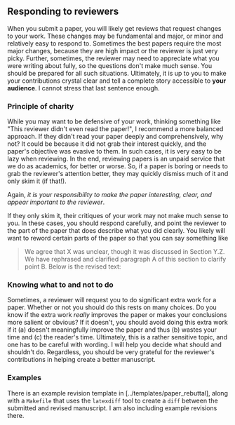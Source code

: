 ## Responding to reviewers

When you submit a paper, you will likely get reviews that request changes to your work.
These changes may be fundamental and major, or minor and relatively easy to respond to.
Sometimes the best papers require the most major changes, because they are high impact or the reviewer is just very picky.
Further, sometimes, the reviewer may need to appreciate what you were writing about fully, so the questions don't make much sense.
You should be prepared for all such situations.
Ultimately, it is up to you to make your contributions crystal clear and tell a complete story accessible to __your audience__.
I cannot stress that last sentence enough.

### Principle of charity

While you may want to be defensive of your work, thinking something like "This reviewer didn't even read the paper!", I recommend a more balanced approach.
If they didn't read your paper deeply and comprehensively, why not?
It could be because it did not grab their interest quickly, and the paper's objective was evasive to them.
In such cases, it is very easy to be lazy when reviewing.
In the end, reviewing papers is an unpaid service that we do as academics, for better or worse.
So, if a paper is boring or needs to grab the reviewer's attention better, they may quickly dismiss much of it and only skim it (if that!).

Again, _it is your responsibility to make the paper interesting, clear, and appear important to the reviewer_.

If they only skim it, their critiques of your work may not make much sense to you.
In these cases, you should respond carefully, and point the reviewer to the part of the paper that does describe what you did clearly.
You likely will want to reword certain parts of the paper so that you can say something like
> We agree that X was unclear, though it was discussed in Section Y.Z. We have rephrased and clarified paragraph A of this section to clarify point B. Below is the revised text:

### Knowing what to and not to do

Sometimes, a reviewer will request you to do significant extra work for a paper.
Whether or not you should do this rests on many choices.
Do you know if the extra work _really_ improves the paper or makes your conclusions more salient or obvious?
If it doesn't, you should avoid doing this extra work if it (a) doesn't meaningfully improve the paper and thus (b) wastes your time and (c) the reader's time.
Ultimately, this is a rather sensitive topic, and one has to be careful with wording.
I will help you decide what should and shouldn't do.
Regardless, you should be very grateful for the reviewer's contributions in helping create a better manuscript.

### Examples

There is an example revision template in [../templates/paper_rebuttal], along with a `Makefile` that uses the `latexdiff` tool to create a `diff` between the submitted and revised manuscript.
I am also including example revisions there.
